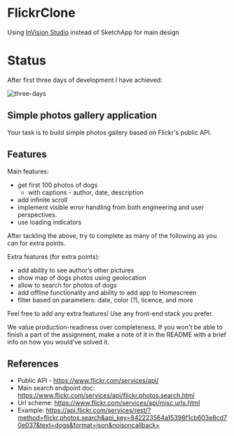 # FlickrClone
Using [InVision Studio](https://www.invisionapp.com/studio) instead of SketchApp for main design

# Status

After first three days of development I have achieved:

![three-days](https://i.imgur.com/TP3cXCL.png)


## Simple photos gallery application

Your task is to build simple photos gallery based on Flickr's public API.

## Features

Main features:

* get first 100 photos of dogs
  * with captions - author, date, description
* add infinite scroll
* implement visible error handling from both engineering and user perspectives.
* use loading indicators

After tackling the above, try to complete as many of the following as you can for extra points.

Extra features (for extra points):

* add ability to see author’s other pictures
* show map of dogs photos using geolocation
* allow to search for photos of dogs
* add offline functionality and ability to add app to Homescreen
* filter based on parameters: date, color (?), licence, and more

Feel free to add any extra features! Use any front-end stack you prefer.

We value production-readiness over completeness. If you won't be able to finish a part of the assignment, make a note
of it in the README with a brief info on how you would've solved it.

## References
* Public API - https://www.flickr.com/services/api/
* Main search endpoint doc: https://www.flickr.com/services/api/flickr.photos.search.html
* Url scheme: https://www.flickr.com/services/api/misc.urls.html
* Example: https://api.flickr.com/services/rest/?method=flickr.photos.search&api_key=842223564a15398f1cb603e8cd70e037&text=dogs&format=json&nojsoncallback=
